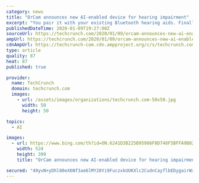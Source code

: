 ```yaml
---
category: news
title: "OrCam announces new AI-enabled device for hearing impairment"
excerpt: "You pair it with your existing Bluetooth hearing aids. Finally, OrCam is introducing the OrCam Read, a handheld AI reader. This time, you don’t clip a camera to your glasses. You take the device in your hand and point it at text. The company says it could be particularly useful for people who have reading difficulties due to dyslexia."
publishedDateTime: 2020-01-09T19:27:00Z
sourceUrl: https://techcrunch.com/2020/01/09/orcam-announces-new-ai-enabled-device-for-hearing-impairment/
ampUrl: https://techcrunch.com/2020/01/09/orcam-announces-new-ai-enabled-device-for-hearing-impairment/amp/
cdnAmpUrl: https://techcrunch-com.cdn.ampproject.org/c/s/techcrunch.com/2020/01/09/orcam-announces-new-ai-enabled-device-for-hearing-impairment/amp/
type: article
quality: 87
heat: 87
published: true

provider:
  name: TechCrunch
  domain: techcrunch.com
  images:
    - url: /assets/images/organizations/techcrunch.com-50x50.jpg
      width: 50
      height: 50

topics:
  - AI

images:
  - url: https://www.bing.com/th?id=ON.6241D3B225B95986F8D748F5BFFA9B02
    width: 524
    height: 399
    title: "OrCam announces new AI-enabled device for hearing impairment"

secured: "49yvN+yDhl80eX6Nf3ae6lMY28Yi9FuczxkUUKXlc2CudnCayflbEDygairWx3igCv4xIofNIgXd/3vDfS/VTiTbRZyd6EH6NOknNRYW0BRjjeACGk4APeNRxlc0FtDckE801jgBoa2Nnh0entTkCXw6+/hNboIqXaj8Ob69hxdJBEkaWk7LMTrbDhVvvdJKshKB3ExKFw96PgDWNm7iIqPcddZf2Z1rValNgsJg0ZPCEcwL+B5fm3ktnXk3kLDpJPvOoobCVS5so/15ZTagig==;m6TNt+mGzBllGhCM6ecA5w=="
---
```


